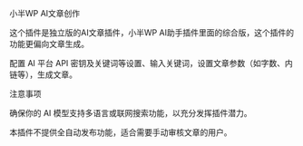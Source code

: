 小半WP AI文章创作

这个插件是独立版的AI文章插件，小半WP AI助手插件里面的综合版，这个插件的功能更偏向文章生成。



配置 AI 平台 API 密钥及关键词等设置、输入关键词，设置文章参数（如字数、内链等），生成文章。





注意事项


确保你的 AI 模型支持多语言或联网搜索功能，以充分发挥插件潜力。


本插件不提供全自动发布功能，适合需要手动审核文章的用户。



